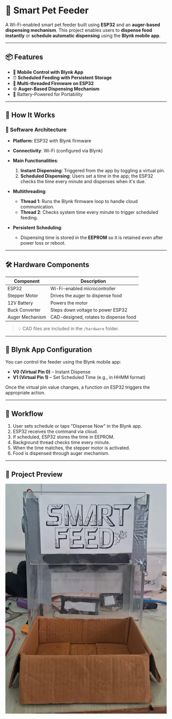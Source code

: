# 🐾 Smart Pet Feeder

A Wi-Fi-enabled smart pet feeder built using **ESP32** and an **auger-based dispensing mechanism**. This project enables users to **dispense food instantly** or **schedule automatic dispensing** using the **Blynk mobile app**.

---

## 📦 Features

* 📱 **Mobile Control with Blynk App**
* ⏰ **Scheduled Feeding with Persistent Storage**
* 🔁 **Multi-threaded Firmware on ESP32**
* ⚙️ **Auger-Based Dispensing Mechanism**
* 🔋 Battery-Powered for Portability

---

## 🧠 How It Works

### 🔌 Software Architecture

* **Platform**: ESP32 with Blynk firmware

* **Connectivity**: Wi-Fi (configured via Blynk)

* **Main Functionalities**:

  1. **Instant Dispensing**: Triggered from the app by toggling a virtual pin.
  2. **Scheduled Dispensing**: Users set a time in the app; the ESP32 checks the time every minute and dispenses when it's due.

* **Multithreading**:

  * **Thread 1**: Runs the Blynk firmware loop to handle cloud communication.
  * **Thread 2**: Checks system time every minute to trigger scheduled feeding.

* **Persistent Scheduling**:

  * Dispensing time is stored in the **EEPROM** so it is retained even after power loss or reboot.

---

## 🛠️ Hardware Components

| Component       | Description                            |
| --------------- | -------------------------------------- |
| ESP32           | Wi-Fi-enabled microcontroller          |
| Stepper Motor   | Drives the auger to dispense food      |
| 12V Battery     | Powers the motor                       |
| Buck Converter  | Steps down voltage to power ESP32      |
| Auger Mechanism | CAD-designed, rotates to dispense food |

> 💡 CAD files are included in the `/hardware` folder.

---

## 📱 Blynk App Configuration

You can control the feeder using the Blynk mobile app:

* **V0 (Virtual Pin 0)** – Instant Dispense
* **V1 (Virtual Pin 1)** – Set Scheduled Time (e.g., in HHMM format)

Once the virtual pin value changes, a function on ESP32 triggers the appropriate action.

---

## 🔄 Workflow

1. User sets schedule or taps "Dispense Now" in the Blynk app.
2. ESP32 receives the command via cloud.
3. If scheduled, ESP32 stores the time in EEPROM.
4. Background thread checks time every minute.
5. When the time matches, the stepper motor is activated.
6. Food is dispensed through auger mechanism.

---

## 📸 Project Preview

![Image Not Found](https://github.com/syed-naqi-abbas/pet_feeder/blob/main/pet_feeder.jpg?raw=true)
